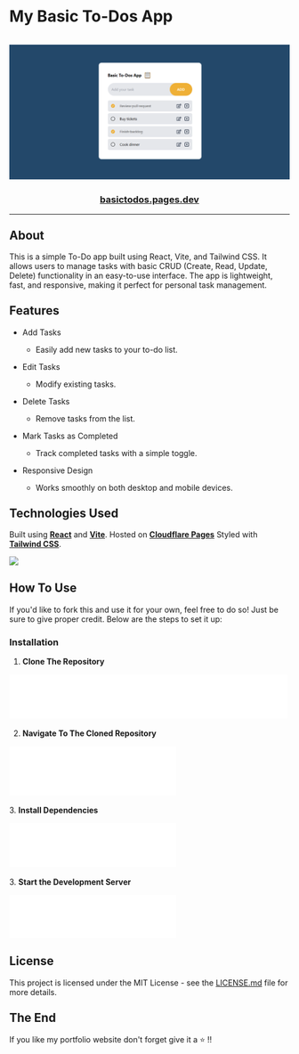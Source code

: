 <a name="readme-top"></a>

<h1>My Basic To-Dos App</h1>

<div align="center" >
<div>
    <img src="https://raw.githubusercontent.com/1Deeeeyl/v1Portfolio/main/src/assets/images/projects/basictodo.png" alt="Logo" width="1080" style="margin-top: 15px">
</div>

<h3 align="center">
  <a href="https://basictodos.pages.dev/" target="_blank" rel="noopener noreferrer">basictodos.pages.dev</a>
</h3>

</div>

---

</div>



<h2 style="margin-top: 25px">About</h2>
<p>This is a simple To-Do app built using React, Vite, and Tailwind CSS. It allows users to manage tasks with basic CRUD (Create, Read, Update, Delete) functionality in an easy-to-use interface. The app is lightweight, fast, and responsive, making it perfect for personal task management.</p>


<h2 style="margin-top: 25px">Features</h2>

- Add Tasks
    - Easily add new tasks to your to-do list.
      
- Edit Tasks
    - Modify existing tasks.

- Delete Tasks
    - Remove tasks from the list.

- Mark Tasks as Completed
    - Track completed tasks with a simple toggle.

- Responsive Design
    - Works smoothly on both desktop and mobile devices.

<h2 style="margin-top: 25px">Technologies Used</h2>
<p>Built using <b><a href='https://react.dev/' target="_blank" rel="noopener noreferrer">React</a></b> and <b><a href='https://vite.dev/' target="_blank" rel="noopener noreferrer">Vite</a></b>. Hosted on <b><a href='https://pages.cloudflare.com/' target="_blank" rel="noopener noreferrer">Cloudflare Pages</a></b> Styled with <b><a href='https://tailwindcss.com/' target="_blank" rel="noopener noreferrer">Tailwind CSS</a></b>.</p>
<p>
  <a href="https://skillicons.dev">
    <img src="https://skillicons.dev/icons?i=react,vite,cloudflare,tailwind" />
  </a>
</p>

<h2 style="margin-top: 25px">How To Use</h2>
<p>
  If you'd like to fork this and use it for your own, feel free to do so! Just be sure to give proper credit. Below are the steps to set it up:
</p>

<h3>Installation</h3>

1. <b>Clone The Repository</b>
<div style="margin-top: 15px; margin-bottom: 15px">
    <img src="https://raw.githubusercontent.com/1Deeeeyl/v1Portfolio/main/readmefiles/1.svg" alt="Logo" width="500" >
</div>

2. <b>Navigate To The Cloned Repository</b>
<div style="margin-top: 15px; margin-bottom: 15px">
    <img src="https://raw.githubusercontent.com/1Deeeeyl/v1Portfolio/main/readmefiles/2.svg" alt="Logo" width="300" >
</div>
3. <b>Install Dependencies</b>
<div style="margin-top: 15px; margin-bottom: 15px">
    <img src="https://raw.githubusercontent.com/1Deeeeyl/v1Portfolio/main/readmefiles/3.svg" alt="Logo" width="300" >
</div>
3. <b>Start the Development Server</b>
<div style="margin-top: 15px; margin-bottom: 15px">
    <img src="https://raw.githubusercontent.com/1Deeeeyl/v1Portfolio/main/readmefiles/4.svg" alt="Logo" width="300" >
</div>

<h2 style="margin-top: 25px">License</h2>

This project is licensed under the MIT License - see the [LICENSE.md](LICENSE.md) file for more details.


<h2 style="margin-top: 25px">The End</h2>
<p>If you like my portfolio website don't forget give it a ⭐ !!
</p>


